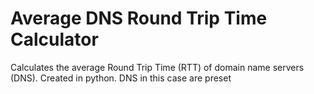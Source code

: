 # Average DNS Round Trip Time Calculator

Calculates the average Round Trip Time (RTT) of domain name servers (DNS).
Created in python.
DNS in this case are preset
